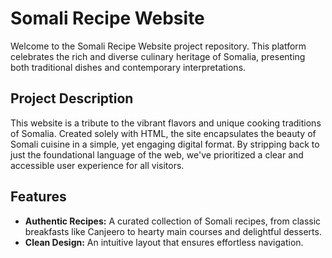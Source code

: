 <h1>Somali Recipe Website</h1>

<p>Welcome to the Somali Recipe Website project repository. This platform celebrates the rich and diverse culinary heritage of Somalia, presenting both traditional dishes and contemporary interpretations.</p>

<h2>Project Description</h2>
<p>This website is a tribute to the vibrant flavors and unique cooking traditions of Somalia. Created solely with HTML, the site encapsulates the beauty of Somali cuisine in a simple, yet engaging digital format. By stripping back to just the foundational language of the web, we've prioritized a clear and accessible user experience for all visitors.</p>

<h2>Features</h2>
<ul>
    <li><strong>Authentic Recipes:</strong> A curated collection of Somali recipes, from classic breakfasts like Canjeero to hearty main courses and delightful desserts.</li>
    <li><strong>Clean Design:</strong> An intuitive layout that ensures effortless navigation.</li>
</ul>
